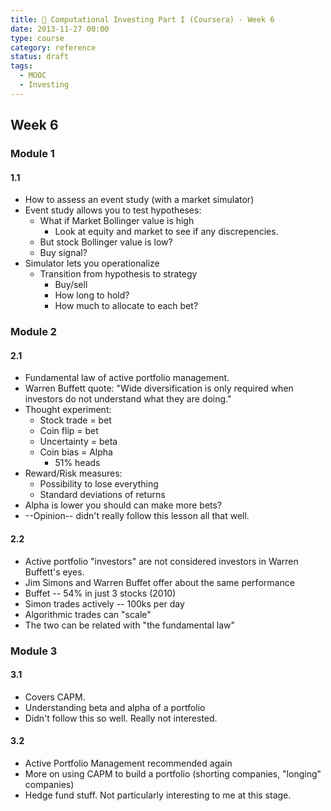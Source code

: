 ```yaml
---
title: 🏫 Computational Investing Part I (Coursera) - Week 6
date: 2013-11-27 00:00
type: course
category: reference
status: draft
tags:
  - MOOC
  - Investing
---
```


## Week 6

### Module 1

#### 1.1

* How to assess an event study (with a market simulator)
* Event study allows you to test hypotheses:
  * What if Market Bollinger value is high
    * Look at equity and market to see if any discrepencies.
  * But stock Bollinger value is low?
  * Buy signal?
* Simulator lets you operationalize
  * Transition from hypothesis to strategy
    * Buy/sell
    * How long to hold?
    * How much to allocate to each bet?

### Module 2

#### 2.1

* Fundamental law of active portfolio management.
* Warren Buffett quote: "Wide diversification is only required when investors do not understand what they are doing."
* Thought experiment:
  * Stock trade = bet
  * Coin flip = bet
  * Uncertainty = beta
  * Coin bias = Alpha
    * 51% heads
* Reward/Risk measures:
  * Possibility to lose everything
  * Standard deviations of returns
* Alpha is lower you should can make more bets?
* --Opinion-- didn't really follow this lesson all that well.

#### 2.2

* Active portfolio "investors" are not considered investors in Warren Buffett's eyes.
* Jim Simons and Warren Buffet offer about the same performance
* Buffet -- 54% in just 3 stocks (2010)
* Simon trades actively -- 100ks per day
* Algorithmic trades can "scale"
* The two can be related with "the fundamental law"

### Module 3

#### 3.1

* Covers CAPM.
* Understanding beta and alpha of a portfolio
* Didn't follow this so well. Really not interested.

#### 3.2

* Active Portfolio Management recommended again
* More on using CAPM to build a portfolio (shorting companies, "longing" companies)
* Hedge fund stuff. Not particularly interesting to me at this stage.
